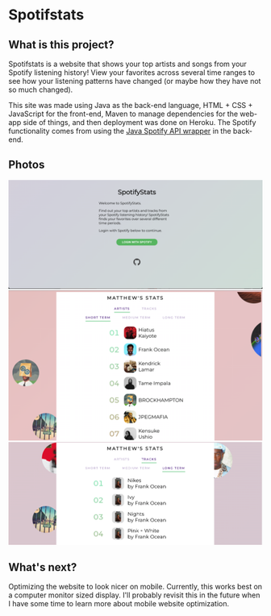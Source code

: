 # Spotifstats

## What is this project?
Spotifstats is a website that shows your top artists and songs from your Spotify listening history! 
View your favorites across several time ranges to see how your listening patterns have 
changed (or maybe how they have not so much changed).

This site was made using Java as the back-end language, HTML + CSS + JavaScript for the front-end,
Maven to manage dependencies for the web-app side of things, and then deployment was done on Heroku.
The Spotify functionality comes from using 
the [Java Spotify API wrapper](https://github.com/thelinmichael/spotify-web-api-java) in the back-end.

## Photos
![loginScreenshot](readme-images/login.png)
![artistsScreenshot](readme-images/artists-view.png)
![tracksScreenshot](readme-images/tracks-view.png)

## What's next?
Optimizing the website to look nicer on mobile. Currently, this works best on a computer
monitor sized display. I'll probably revisit this in the future when I have some time
to learn more about mobile website optimization.
